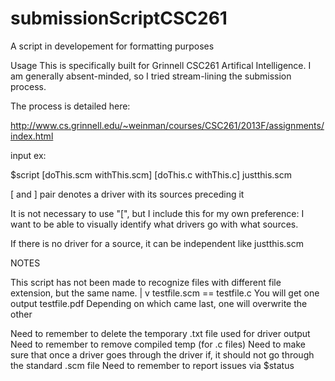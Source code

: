 submissionScriptCSC261
======================

A script in developement for formatting purposes


Usage This is specifically built for Grinnell CSC261 Artifical Intelligence.
I am generally absent-minded, so I tried stream-lining the submission process.

The process is detailed here:

http://www.cs.grinnell.edu/~weinman/courses/CSC261/2013F/assignments/index.html


input ex:

$script [doThis.scm withThis.scm] [doThis.c withThis.c]  justthis.scm

[ and ] pair denotes a driver with its sources preceding it

It is not necessary to use "[", but I include this for my own preference:
I want to be able to visually identify what drivers go with what sources.

If there is no driver for a source, it can be independent like justthis.scm

NOTES

This script has not been made to recognize files with different file extension, but the same name.
|
v
testfile.scm == testfile.c
You will get one output testfile.pdf
Depending on which came last, one will overwrite the other
 

Need to remember to delete the temporary .txt file used for driver output
Need to remember to remove compiled temp (for .c files)
Need to make sure that once a driver goes through the driver if, it should
not go through the standard .scm file
Need to remember to report issues via $status
